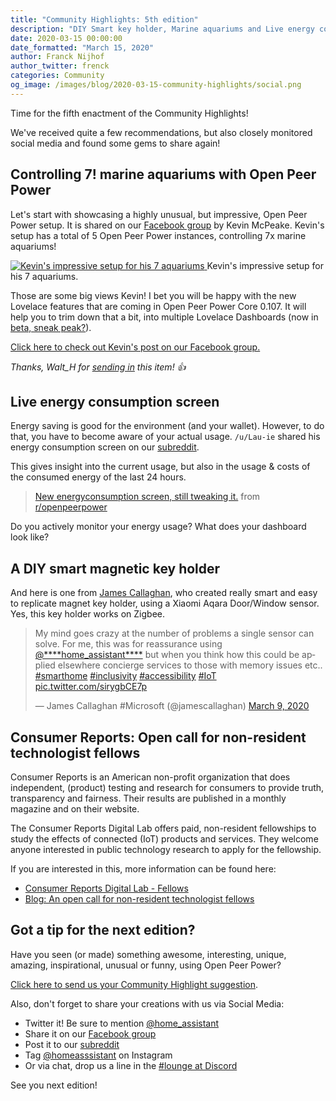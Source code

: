 ```yaml
---
title: "Community Highlights: 5th edition"
description: "DIY Smart key holder, Marine aquariums and Live energy consumption"
date: 2020-03-15 00:00:00
date_formatted: "March 15, 2020"
author: Franck Nijhof
author_twitter: frenck
categories: Community
og_image: /images/blog/2020-03-15-community-highlights/social.png
---
```


Time for the fifth enactment of the Community Highlights!

We've received quite a few recommendations, but also closely monitored
social media and found some gems to share again!

## Controlling 7! marine aquariums with Open Peer Power

Let's start with showcasing a highly unusual, but impressive, Open Peer Power setup.
It is shared on our [Facebook group][facebook-group] by Kevin McPeake. Kevin's
setup has a total of 5 Open Peer Power instances, controlling 7x marine aquariums!

<p class='img'>
  <a href="https://www.facebook.com/groups/OpenPeerPower/permalink/2597624533842234/">
    <img
      src='/images/blog/2020-03-15-community-highlights/marine-aquariums.png'
      alt="Kevin's impressive setup for his 7 aquariums"
      style='border: 0;box-shadow: none;'
      />
  </a>
  Kevin's impressive setup for his 7 aquariums.
</p>

Those are some big views Kevin! I bet you will be happy with the new Lovelace
features that are coming in Open Peer Power Core 0.107. It will help
you to trim down that a bit, into multiple Lovelace Dashboards (now in
[beta, sneak peak?](https://rc.openpeerpower.io/latest-release-notes/)).

[Click here to check out Kevin's post on our Facebook group.](https://www.facebook.com/groups/OpenPeerPower/permalink/2597624533842234/)

_Thanks, Walt_H for [sending in](/suggest-community-highlight) this item! 👍_

## Live energy consumption screen

Energy saving is good for the environment (and your wallet). However, to do that,
you have to become aware of your actual usage. `/u/Lau-ie` shared his energy
consumption screen on our [subreddit][reddit].

This gives insight into the current usage, but also in the usage & costs of the
consumed energy of the last 24 hours.

<blockquote class="reddit-card" data-card-created="1584140539"><a href="https://www.reddit.com/r/openpeerpower/comments/f78h7n/new_energyconsumption_screen_still_tweaking_it/">New energyconsumption screen, still tweaking it.</a> from <a href="http://www.reddit.com/r/openpeerpower">r/openpeerpower</a>
</blockquote>
<script async src="//embed.redditmedia.com/widgets/platform.js" charset="UTF-8"></script>

Do you actively monitor your energy usage? What does your dashboard look like?

## A DIY smart magnetic key holder

And here is one from [James Callaghan](https://twitter.com/jamescallaghan), who
created really smart and easy to replicate magnet key holder, using a Xiaomi
Aqara Door/Window sensor. Yes, this key holder works on Zigbee.

<blockquote class="twitter-tweet"><p lang="en" dir="ltr">My mind goes crazy at the number of problems a single sensor can solve. For me, this was for reassurance using <a href="https://twitter.com/home_assistant?ref_src=twsrc%5Etfw">@****home_assistant****</a> but when you think how this could be applied elsewhere concierge services to those with memory issues etc.. <a href="https://twitter.com/hashtag/smarthome?src=hash&amp;ref_src=twsrc%5Etfw">#smarthome</a> <a href="https://twitter.com/hashtag/inclusivity?src=hash&amp;ref_src=twsrc%5Etfw">#inclusivity</a> <a href="https://twitter.com/hashtag/accessibility?src=hash&amp;ref_src=twsrc%5Etfw">#accessibility</a> <a href="https://twitter.com/hashtag/IoT?src=hash&amp;ref_src=twsrc%5Etfw">#IoT</a> <a href="https://t.co/sirygbCE7p">pic.twitter.com/sirygbCE7p</a></p>&mdash; James Callaghan #Microsoft (@jamescallaghan) <a href="https://twitter.com/jamescallaghan/status/1237148097345654784?ref_src=twsrc%5Etfw">March 9, 2020</a>
</blockquote>

## Consumer Reports: Open call for non-resident technologist fellows

Consumer Reports is an American non-profit organization that does independent,
(product) testing and research for consumers to provide truth, transparency and
fairness. Their results are published in a monthly magazine and on their website.

The Consumer Reports Digital Lab offers paid, non-resident fellowships to study
the effects of connected (IoT) products and services. They welcome anyone
interested in public technology research to apply for the fellowship.

If you are interested in this, more information can be found here:

- [Consumer Reports Digital Lab - Fellows](https://digital-lab.consumerreports.org/fellows/)
- [Blog: An open call for non-resident technologist fellows](https://medium.com/cr-digital-lab/coming-soon-an-open-call-for-non-resident-technologist-fellows-95de2f3399fe)

## Got a tip for the next edition?

Have you seen (or made) something awesome, interesting, unique, amazing, inspirational, unusual or funny, using Open Peer Power?

[Click here to send us your Community Highlight suggestion](/suggest-community-highlight).

Also, don't forget to share your creations with us via Social Media:

- Twitter it! Be sure to mention [@home_assistant][twitter]
- Share it on our [Facebook group][facebook-group]
- Post it to our [subreddit][reddit]
- Tag [@homeasssistant][instagram] on Instagram
- Or via chat, drop us a line in the [#lounge at Discord][chat]

See you next edition!

[chat]: https://www.openpeerpower.io/join-chat
[facebook-group]: https://www.facebook.com/groups/OpenPeerPower/
[instagram]: https://www.instagram.com/openpeerpower/
[reddit]: https://www.reddit.com/r/openpeerpower
[twitter]: https://www.twitter.com/home_assistant
